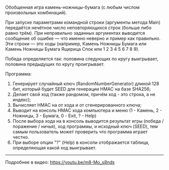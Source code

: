 Обобщенная игра камень-ножницы-бумага (с любым числом произвольных комбинаций).

При запуске параметрами командной строки (аргументы метода Main) передаётся нечётное число неповторяющихся строк (больше либо равно трём).
При неправильно заданных аргументах выводится сообщение об ошибке — что именно неверно и пример как правильно.
Эти строки — это ходы (например, Камень Ножницы Бумага или Камень Ножницы Бумага Ящерица Спок или 1 2 3 4 5 6 7 8 9).

Победа определяется так: половина следующих по кругу выигрывает, половина предыдущих по кругу проигрывает.

Программа:
1. Генерирует случайный ключ (RandomNumberGenerator) длиной 128 бит, который будет SEED для генерации HMAC на базе SHA256;
2. Делает свой ход (также рандомом, причём ход - это строка, а не индекс);
3. Вычисляет HMAC на от хода и от сгенерированного ключа;
4. Выводит на консоль HMAC хода компьютера и меню (1 - Камень, 2 - Ножницы, 3 - Бумага, 0 - Exit, ? - Help)
5. После выбора хода на в консоль выводится результат игры (победа / поражение / ничья), ход программы, и исходный ключ (SEED),
    тем самым пользователь может проверить что программа играет честно.
6. При выборе опции "?" (Help) в консоли отображается таблица, определяющая какой ход выигрывает.

_____________________________
Подробнее в видео: https://youtu.be/m8-Mo_s8nds
